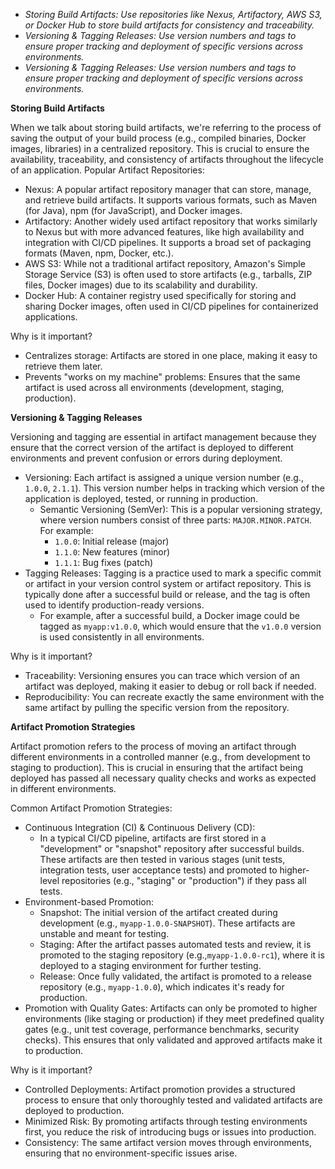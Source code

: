 - *Storing Build Artifacts: Use repositories like Nexus, Artifactory, AWS S3, or Docker Hub to store build artifacts for consistency and traceability.*
- *Versioning & Tagging Releases: Use version numbers and tags to ensure proper tracking and deployment of specific versions across environments.*
- *Versioning & Tagging Releases: Use version numbers and tags to ensure proper tracking and deployment of specific versions across environments.*

**Storing Build Artifacts**

When we talk about storing build artifacts, we're referring to the process of saving the output of your build process (e.g., compiled binaries, Docker images, libraries) in a centralized repository. 
This is crucial to ensure the availability, traceability, and consistency of artifacts throughout the lifecycle of an application. Popular Artifact Repositories:
- Nexus: A popular artifact repository manager that can store, manage, and retrieve build artifacts. It supports various formats, such as Maven (for Java), npm (for JavaScript), and Docker images.
- Artifactory: Another widely used artifact repository that works similarly to Nexus but with more advanced features, like high availability and integration with CI/CD pipelines. It supports a broad set of packaging formats (Maven, npm, Docker, etc.).
- AWS S3: While not a traditional artifact repository, Amazon's Simple Storage Service (S3) is often used to store artifacts (e.g., tarballs, ZIP files, Docker images) due to its scalability and durability.
- Docker Hub: A container registry used specifically for storing and sharing Docker images, often used in CI/CD pipelines for containerized applications.

Why is it important?
- Centralizes storage: Artifacts are stored in one place, making it easy to retrieve them later.
- Prevents "works on my machine" problems: Ensures that the same artifact is used across all environments (development, staging, production).

**Versioning & Tagging Releases**

Versioning and tagging are essential in artifact management because they ensure that the correct version of the artifact is deployed to different environments and prevent confusion or errors during deployment.
- Versioning: Each artifact is assigned a unique version number (e.g., `1.0.0`, `2.1.1`). This version number helps in tracking which version of the application is deployed, tested, or running in production.
  - Semantic Versioning (SemVer): This is a popular versioning strategy, where version numbers consist of three parts: `MAJOR.MINOR.PATCH`. For example:
    - `1.0.0`: Initial release (major)
    - `1.1.0`: New features (minor)
    - `1.1.1`: Bug fixes (patch)
- Tagging Releases: Tagging is a practice used to mark a specific commit or artifact in your version control system or artifact repository. This is typically done after a successful build or release, and the tag is often used to identify production-ready versions.
  - For example, after a successful build, a Docker image could be tagged as `myapp:v1.0.0`, which would ensure that the `v1.0.0` version is used consistently in all environments.
 
Why is it important?
- Traceability: Versioning ensures you can trace which version of an artifact was deployed, making it easier to debug or roll back if needed.
- Reproducibility: You can recreate exactly the same environment with the same artifact by pulling the specific version from the repository.

**Artifact Promotion Strategies**

Artifact promotion refers to the process of moving an artifact through different environments in a controlled manner (e.g., from development to staging to production).
This is crucial in ensuring that the artifact being deployed has passed all necessary quality checks and works as expected in different environments.

Common Artifact Promotion Strategies:
- Continuous Integration (CI) & Continuous Delivery (CD):
  - In a typical CI/CD pipeline, artifacts are first stored in a "development" or "snapshot" repository after successful builds. These artifacts are then tested in various stages (unit tests, integration tests, user acceptance tests) and promoted to higher-level repositories (e.g., "staging" or "production") if they pass all tests.
- Environment-based Promotion:
  - Snapshot: The initial version of the artifact created during development (e.g., `myapp-1.0.0-SNAPSHOT`). These artifacts are unstable and meant for testing.
  - Staging: After the artifact passes automated tests and review, it is promoted to the staging repository (e.g.,`myapp-1.0.0-rc1`), where it is deployed to a staging environment for further testing.
  - Release: Once fully validated, the artifact is promoted to a release repository (e.g., `myapp-1.0.0`), which indicates it's ready for production.
- Promotion with Quality Gates: Artifacts can only be promoted to higher environments (like staging or production) if they meet predefined quality gates (e.g., unit test coverage, performance benchmarks, security checks). This ensures that only validated and approved artifacts make it to production.

Why is it important?
- Controlled Deployments: Artifact promotion provides a structured process to ensure that only thoroughly tested and validated artifacts are deployed to production.
- Minimized Risk: By promoting artifacts through testing environments first, you reduce the risk of introducing bugs or issues into production.
- Consistency: The same artifact version moves through environments, ensuring that no environment-specific issues arise.

